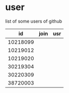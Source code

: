 # user
list of some users of github

id | join | usr
:-: | :-: | :-:
10218099 | |
10219012 | |
10219020 | |
30219304 | |
30220309 | |
38720003 | |
